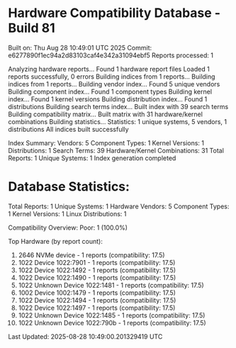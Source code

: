 # Hardware Compatibility Database - Build 81

Built on: Thu Aug 28 10:49:01 UTC 2025
Commit: e6277890f1ec94a2d83103caf4e342a31094ebf5
Reports processed: 1

Analyzing hardware reports...
Found 1 hardware report files
Loaded 1 reports successfully, 0 errors
Building indices from 1 reports...
Building indices from 1 reports...
Building vendor index...
   Found 5 unique vendors
Building component index...
   Found 1 component types
Building kernel index...
   Found 1 kernel versions
Building distribution index...
   Found 1 distributions
Building search terms index...
   Built index with 39 search terms
Building compatibility matrix...
   Built matrix with 31 hardware/kernel combinations
Building statistics...
   Statistics: 1 unique systems, 5 vendors, 1 distributions
All indices built successfully

Index Summary:
   Vendors: 5
   Component Types: 1
   Kernel Versions: 1
   Distributions: 1
   Search Terms: 39
   Hardware/Kernel Combinations: 31
   Total Reports: 1
   Unique Systems: 1
Index generation completed

Database Statistics:
========================
Total Reports: 1
Unique Systems: 1
Hardware Vendors: 5
Component Types: 1
Kernel Versions: 1
Linux Distributions: 1

Compatibility Overview:
  Poor: 1 (100.0%)

Top Hardware (by report count):
  1. 2646 NVMe device - 1 reports (compatibility: 17.5)
  2. 1022 Device 1022:7901 - 1 reports (compatibility: 17.5)
  3. 1022 Device 1022:1492 - 1 reports (compatibility: 17.5)
  4. 1022 Device 1022:1490 - 1 reports (compatibility: 17.5)
  5. 1022 Unknown Device 1022:1481 - 1 reports (compatibility: 17.5)
  6. 1002 Device 1002:1479 - 1 reports (compatibility: 17.5)
  7. 1022 Device 1022:1494 - 1 reports (compatibility: 17.5)
  8. 1022 Device 1022:1497 - 1 reports (compatibility: 17.5)
  9. 1022 Unknown Device 1022:1485 - 1 reports (compatibility: 17.5)
  10. 1022 Unknown Device 1022:790b - 1 reports (compatibility: 17.5)

Last Updated: 2025-08-28 10:49:00.201329419 UTC
